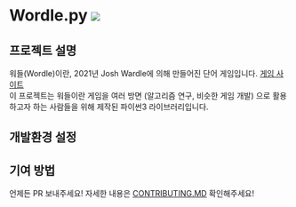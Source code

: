 <h1> Wordle.py <a href="https://github.com/dongcheolpark/Wardle.py/blob/master/LICENSE"> <img src="https://img.shields.io/badge/license-MIT-4aaa4a"></a></h1>

## 프로젝트 설명

워들(Wordle)이란, 2021년 Josh Wardle에 의해 만들어진 단어 게임입니다. [게임 사이트](https://www.nytimes.com/games/wordle/index.html) </br>
이 프로젝트는 워들이란 게임을 여러 방면 (알고리즘 연구, 비슷한 게임 개발) 으로 활용하고자 하는 사람들을 위해 제작된 파이썬3 라이브러리입니다. 

## 개발환경 설정

## 기여 방법
언제든 PR 보내주세요! 자세한 내용은 [CONTRIBUTING.MD](https://github.com/dongcheolpark/Wardle.py/blob/master/CONTRIBUTING.md) 확인해주세요!


